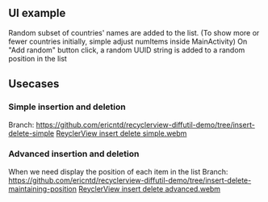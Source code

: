 ## UI example
Random subset of countries' names are added to the list.
(To show more or fewer countries initially, simple adjust numItems inside MainActivity)
On "Add random" button click, a random UUID string is added to a random position in the list

## Usecases
### Simple insertion and deletion
Branch: https://github.com/ericntd/recyclerview-diffutil-demo/tree/insert-delete-simple
[ReyclerView insert delete simple.webm](https://user-images.githubusercontent.com/19919208/219900213-0cf3958e-ab1c-4318-b465-4290d09bd5f0.webm)

### Advanced insertion and deletion
When we need display the position of each item in the list
Branch: https://github.com/ericntd/recyclerview-diffutil-demo/tree/insert-delete-maintaining-position
[ReyclerView insert delete advanced.webm](https://user-images.githubusercontent.com/19919208/219900305-e82371fb-40e4-4a7a-b89f-1e90c326867e.webm)
